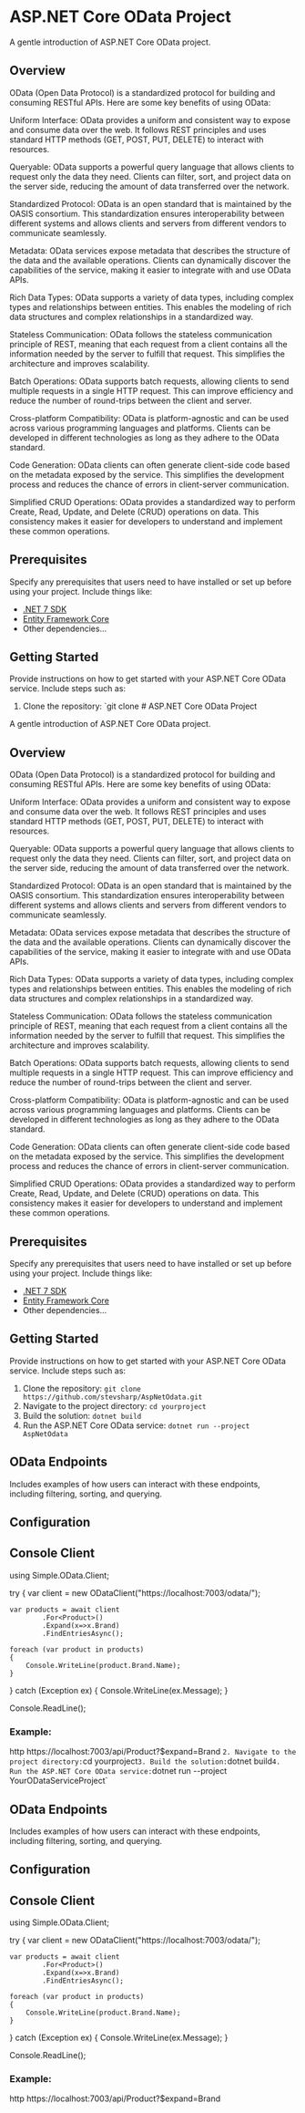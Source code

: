 # ASP.NET Core OData Project

A gentle introduction of ASP.NET Core OData project.

## Overview

OData (Open Data Protocol) is a standardized protocol for building and consuming RESTful APIs. Here are some key benefits of using OData:

Uniform Interface:
OData provides a uniform and consistent way to expose and consume data over the web. It follows REST principles and uses standard HTTP methods (GET, POST, PUT, DELETE) to interact with resources.

Queryable:
OData supports a powerful query language that allows clients to request only the data they need. Clients can filter, sort, and project data on the server side, reducing the amount of data transferred over the network.

Standardized Protocol:
OData is an open standard that is maintained by the OASIS consortium. This standardization ensures interoperability between different systems and allows clients and servers from different vendors to communicate seamlessly.

Metadata:
OData services expose metadata that describes the structure of the data and the available operations. Clients can dynamically discover the capabilities of the service, making it easier to integrate with and use OData APIs.

Rich Data Types:
OData supports a variety of data types, including complex types and relationships between entities. This enables the modeling of rich data structures and complex relationships in a standardized way.

Stateless Communication:
OData follows the stateless communication principle of REST, meaning that each request from a client contains all the information needed by the server to fulfill that request. This simplifies the architecture and improves scalability.

Batch Operations:
OData supports batch requests, allowing clients to send multiple requests in a single HTTP request. This can improve efficiency and reduce the number of round-trips between the client and server.

Cross-platform Compatibility:
OData is platform-agnostic and can be used across various programming languages and platforms. Clients can be developed in different technologies as long as they adhere to the OData standard.

Code Generation:
OData clients can often generate client-side code based on the metadata exposed by the service. This simplifies the development process and reduces the chance of errors in client-server communication.

Simplified CRUD Operations:
OData provides a standardized way to perform Create, Read, Update, and Delete (CRUD) operations on data. This consistency makes it easier for developers to understand and implement these common operations.

## Prerequisites

Specify any prerequisites that users need to have installed or set up before using your project. Include things like:

- [.NET 7 SDK](https://dotnet.microsoft.com/download)
- [Entity Framework Core](https://docs.microsoft.com/en-us/ef/core/)
- Other dependencies...

## Getting Started

Provide instructions on how to get started with your ASP.NET Core OData service. Include steps such as:

1. Clone the repository: `git clone # ASP.NET Core OData Project

A gentle introduction of ASP.NET Core OData project.

## Overview

OData (Open Data Protocol) is a standardized protocol for building and consuming RESTful APIs. Here are some key benefits of using OData:

Uniform Interface:
OData provides a uniform and consistent way to expose and consume data over the web. It follows REST principles and uses standard HTTP methods (GET, POST, PUT, DELETE) to interact with resources.

Queryable:
OData supports a powerful query language that allows clients to request only the data they need. Clients can filter, sort, and project data on the server side, reducing the amount of data transferred over the network.

Standardized Protocol:
OData is an open standard that is maintained by the OASIS consortium. This standardization ensures interoperability between different systems and allows clients and servers from different vendors to communicate seamlessly.

Metadata:
OData services expose metadata that describes the structure of the data and the available operations. Clients can dynamically discover the capabilities of the service, making it easier to integrate with and use OData APIs.

Rich Data Types:
OData supports a variety of data types, including complex types and relationships between entities. This enables the modeling of rich data structures and complex relationships in a standardized way.

Stateless Communication:
OData follows the stateless communication principle of REST, meaning that each request from a client contains all the information needed by the server to fulfill that request. This simplifies the architecture and improves scalability.

Batch Operations:
OData supports batch requests, allowing clients to send multiple requests in a single HTTP request. This can improve efficiency and reduce the number of round-trips between the client and server.

Cross-platform Compatibility:
OData is platform-agnostic and can be used across various programming languages and platforms. Clients can be developed in different technologies as long as they adhere to the OData standard.

Code Generation:
OData clients can often generate client-side code based on the metadata exposed by the service. This simplifies the development process and reduces the chance of errors in client-server communication.

Simplified CRUD Operations:
OData provides a standardized way to perform Create, Read, Update, and Delete (CRUD) operations on data. This consistency makes it easier for developers to understand and implement these common operations.

## Prerequisites

Specify any prerequisites that users need to have installed or set up before using your project. Include things like:

- [.NET 7 SDK](https://dotnet.microsoft.com/download)
- [Entity Framework Core](https://docs.microsoft.com/en-us/ef/core/)
- Other dependencies...

## Getting Started

Provide instructions on how to get started with your ASP.NET Core OData service. Include steps such as:

1. Clone the repository: `git clone https://github.com/stevsharp/AspNetOdata.git`
2. Navigate to the project directory: `cd yourproject`
3. Build the solution: `dotnet build`
4. Run the ASP.NET Core OData service: `dotnet run --project AspNetOdata`

## OData Endpoints

Includes examples of how users can interact with these endpoints, including filtering, sorting, and querying.

## Configuration

## Console Client

using Simple.OData.Client;

try
{
    var client = new ODataClient("https://localhost:7003/odata/");

    var products = await client
            .For<Product>()
            .Expand(x=>x.Brand)
            .FindEntriesAsync();

    foreach (var product in products)
    {
        Console.WriteLine(product.Brand.Name);
    }

}
catch (Exception ex)
{
    Console.WriteLine(ex.Message);
}

Console.ReadLine();

### Example:

http
https://localhost:7003/api/Product?$expand=Brand
`
2. Navigate to the project directory: `cd yourproject`
3. Build the solution: `dotnet build`
4. Run the ASP.NET Core OData service: `dotnet run --project YourODataServiceProject`

## OData Endpoints

Includes examples of how users can interact with these endpoints, including filtering, sorting, and querying.

## Configuration

## Console Client

using Simple.OData.Client;

try
{
    var client = new ODataClient("https://localhost:7003/odata/");

    var products = await client
            .For<Product>()
            .Expand(x=>x.Brand)
            .FindEntriesAsync();

    foreach (var product in products)
    {
        Console.WriteLine(product.Brand.Name);
    }

}
catch (Exception ex)
{
    Console.WriteLine(ex.Message);
}

Console.ReadLine();

### Example:

http
https://localhost:7003/api/Product?$expand=Brand
